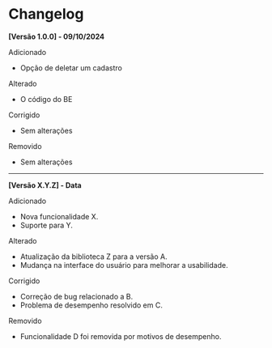 # Changelog

**[Versão 1.0.0] - 09/10/2024**

 Adicionado
- Opção de deletar um cadastro

Alterado
- O código do BE

Corrigido
- Sem alterações

Removido
- Sem alterações

___

**[Versão X.Y.Z] - Data** 

Adicionado
- Nova funcionalidade X.
- Suporte para Y.

Alterado
- Atualização da biblioteca Z para a versão A.
- Mudança na interface do usuário para melhorar a usabilidade.

Corrigido
- Correção de bug relacionado a B.
- Problema de desempenho resolvido em C.

Removido
- Funcionalidade D foi removida por motivos de desempenho.